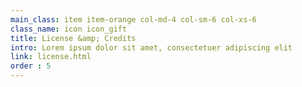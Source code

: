 ```yaml
---
main_class: item item-orange col-md-4 col-sm-6 col-xs-6
class_name: icon icon_gift
title: License &amp; Credits
intro: Lorem ipsum dolor sit amet, consectetuer adipiscing elit
link: license.html
order : 5
---
```

